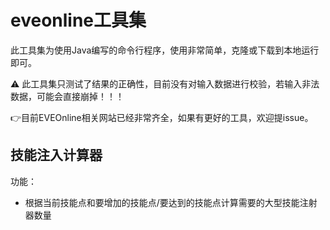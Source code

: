 # eveonline工具集

此工具集为使用Java编写的命令行程序，使用非常简单，克隆或下载到本地运行即可。

:warning: 此工具集只测试了结果的正确性，目前没有对输入数据进行校验，若输入非法数据，可能会直接崩掉！！！

:point_right:目前EVEOnline相关网站已经非常齐全，如果有更好的工具，欢迎提issue。

## 技能注入计算器

功能：

- 根据当前技能点和要增加的技能点/要达到的技能点计算需要的大型技能注射器数量